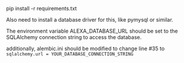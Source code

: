 pip install -r requirements.txt

Also need to install a database driver for this, like pymysql or similar.

The environment variable ALEXA_DATABASE_URL should be set to the SQLAlchemy
connection string to access the database.

additionally, alembic.ini should be modified to change line #35 to 
`sqlalchemy.url = YOUR_DATABASE_CONNECTION_STRING`


